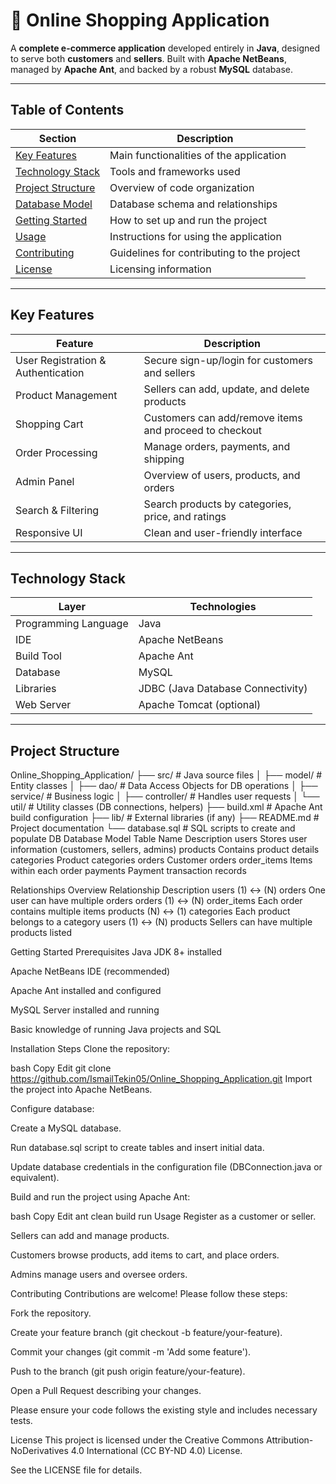 # 🛒 Online Shopping Application

A **complete e-commerce application** developed entirely in **Java**, designed to serve both **customers** and **sellers**. Built with **Apache NetBeans**, managed by **Apache Ant**, and backed by a robust **MySQL** database.

---

## Table of Contents

| Section            | Description                                      |
|--------------------|------------------------------------------------|
| [Key Features](#key-features)         | Main functionalities of the application        |
| [Technology Stack](#technology-stack) | Tools and frameworks used                       |
| [Project Structure](#project-structure) | Overview of code organization                   |
| [Database Model](#database-model)      | Database schema and relationships               |
| [Getting Started](#getting-started)     | How to set up and run the project                |
| [Usage](#usage)                      | Instructions for using the application          |
| [Contributing](#contributing)           | Guidelines for contributing to the project       |
| [License](#license)                   | Licensing information                            |

---

## Key Features

| Feature                          | Description                                              |
|---------------------------------|----------------------------------------------------------|
| User Registration & Authentication | Secure sign-up/login for customers and sellers          |
| Product Management              | Sellers can add, update, and delete products             |
| Shopping Cart                  | Customers can add/remove items and proceed to checkout    |
| Order Processing               | Manage orders, payments, and shipping                     |
| Admin Panel                   | Overview of users, products, and orders                   |
| Search & Filtering             | Search products by categories, price, and ratings        |
| Responsive UI                 | Clean and user-friendly interface                          |

---

## Technology Stack

| Layer           | Technologies                          |
|-----------------|-------------------------------------|
| Programming Language | Java                             |
| IDE             | Apache NetBeans                      |
| Build Tool      | Apache Ant                          |
| Database        | MySQL                              |
| Libraries       | JDBC (Java Database Connectivity)   |
| Web Server      | Apache Tomcat (optional)            |

---

## Project Structure


Online_Shopping_Application/
├── src/                         # Java source files
│   ├── model/                   # Entity classes
│   ├── dao/                     # Data Access Objects for DB operations
│   ├── service/                 # Business logic
│   ├── controller/              # Handles user requests
│   └── util/                    # Utility classes (DB connections, helpers)
├── build.xml                    # Apache Ant build configuration
├── lib/                        # External libraries (if any)
├── README.md                   # Project documentation
└── database.sql                # SQL scripts to create and populate DB
Database Model
Table Name	Description
users	Stores user information (customers, sellers, admins)
products	Contains product details
categories	Product categories
orders	Customer orders
order_items	Items within each order
payments	Payment transaction records

Relationships Overview
Relationship	Description
users (1) ↔ (N) orders	One user can have multiple orders
orders (1) ↔ (N) order_items	Each order contains multiple items
products (N) ↔ (1) categories	Each product belongs to a category
users (1) ↔ (N) products	Sellers can have multiple products listed

Getting Started
Prerequisites
Java JDK 8+ installed

Apache NetBeans IDE (recommended)

Apache Ant installed and configured

MySQL Server installed and running

Basic knowledge of running Java projects and SQL

Installation Steps
Clone the repository:

bash
Copy
Edit
git clone https://github.com/IsmailTekin05/Online_Shopping_Application.git
Import the project into Apache NetBeans.

Configure database:

Create a MySQL database.

Run database.sql script to create tables and insert initial data.

Update database credentials in the configuration file (DBConnection.java or equivalent).

Build and run the project using Apache Ant:

bash
Copy
Edit
ant clean build run
Usage
Register as a customer or seller.

Sellers can add and manage products.

Customers browse products, add items to cart, and place orders.

Admins manage users and oversee orders.

Contributing
Contributions are welcome! Please follow these steps:

Fork the repository.

Create your feature branch (git checkout -b feature/your-feature).

Commit your changes (git commit -m 'Add some feature').

Push to the branch (git push origin feature/your-feature).

Open a Pull Request describing your changes.

Please ensure your code follows the existing style and includes necessary tests.

License
This project is licensed under the Creative Commons Attribution-NoDerivatives 4.0 International (CC BY-ND 4.0) License.

See the LICENSE file for details.
